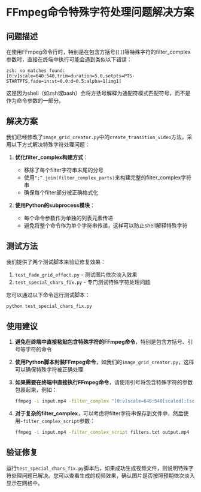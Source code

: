# FFmpeg命令特殊字符处理问题解决方案

## 问题描述

在使用FFmpeg命令行时，特别是在包含方括号(`[]`)等特殊字符的filter_complex参数时，直接在终端中执行可能会遇到类似以下错误：

```
zsh: no matches found: [0:v]scale=640:540,trim=duration=5.0,setpts=PTS-STARTPTS,fade=in:st=0.0:d=0.5:alpha=1[img1]
```

这是因为shell（如zsh或bash）会将方括号解释为通配符模式匹配符号，而不是作为命令参数的一部分。

## 解决方案

我们已经修改了`image_grid_creator.py`中的`create_transition_video`方法，采用以下方式解决特殊字符处理问题：

1. **优化filter_complex构建方式**：
   - 移除了每个filter字符串末尾的分号
   - 使用`";“.join(filter_complex_parts)`来构建完整的filter_complex字符串
   - 确保每个filter部分被正确格式化

2. **使用Python的subprocess模块**：
   - 每个命令参数作为单独的列表元素传递
   - 避免将整个命令作为单个字符串传递，这样可以防止shell解释特殊字符

## 测试方法

我们提供了两个测试脚本来验证修复效果：

1. `test_fade_grid_effect.py` - 测试图片依次淡入效果
2. `test_special_chars_fix.py` - 专门测试特殊字符处理问题

您可以通过以下命令运行测试脚本：

```bash
python test_special_chars_fix.py
```

## 使用建议

1. **避免在终端中直接粘贴包含特殊字符的FFmpeg命令**，特别是包含方括号、引号等字符的命令

2. **使用Python脚本封装FFmpeg命令**，如我们的`image_grid_creator.py`，这样可以确保特殊字符被正确处理

3. **如果需要在终端中直接执行FFmpeg命令**，请使用引号将包含特殊字符的参数包裹起来，例如：
   
   ```bash
   ffmpeg -i input.mp4 -filter_complex "[0:v]scale=640:540[scaled];[scaled]crop=320:240[crop]" output.mp4
   ```

4. **对于复杂的filter_complex**，可以考虑将filter字符串保存到文件中，然后使用`-filter_complex_script`参数：
   
   ```bash
   ffmpeg -i input.mp4 -filter_complex_script filters.txt output.mp4
   ```

## 验证修复

运行`test_special_chars_fix.py`脚本后，如果成功生成视频文件，则说明特殊字符处理问题已解决。您可以查看生成的视频效果，确认图片是否按照预期依次淡入显示在网格中。